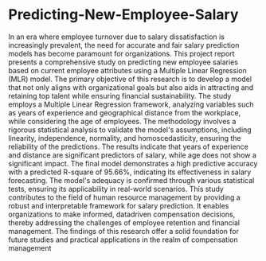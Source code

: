 # Predicting-New-Employee-Salary
In an era where employee turnover due to salary dissatisfaction is increasingly prevalent, the need for accurate and fair salary prediction models has become paramount for organizations. This project report presents a comprehensive study on predicting new employee salaries based on current employee attributes using a Multiple Linear Regression (MLR) model. The primary objective of this research is to develop a model that not only aligns with organizational goals but also aids in attracting and retaining top talent while ensuring financial sustainability. 
The study employs a Multiple Linear Regression framework, analyzing variables such as years of experience and geographical distance from the workplace, while considering the age of employees. The methodology involves a rigorous statistical analysis to validate the model's assumptions, including linearity, independence, normality, and homoscedasticity, ensuring the reliability of the predictions. 
The results indicate that years of experience and distance are significant predictors of salary, while age does not show a significant impact. The final model demonstrates a high predictive accuracy with a predicted R-square of 95.66%, indicating its effectiveness in salary forecasting. The model's adequacy is confirmed through various statistical tests, ensuring its applicability in real-world scenarios. 
This study contributes to the field of human resource management by providing a robust and interpretable framework for salary prediction. It enables organizations to make informed, datadriven compensation decisions, thereby addressing the challenges of employee retention and financial management. The findings of this research offer a solid foundation for future studies and practical applications in the realm of compensation management

